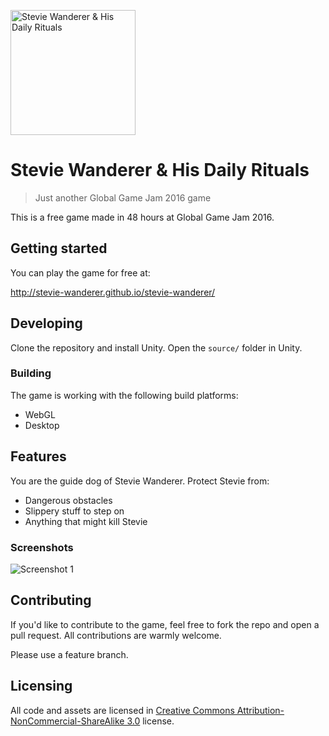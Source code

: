 <img alt="Stevie Wanderer & His Daily Rituals" src="http://stevie-wanderer.github.io/stevie-wanderer/stevie-wanderer-fb-image.png"
 width="200">

# Stevie Wanderer & His Daily Rituals
> Just another Global Game Jam 2016 game

This is a free game made in 48 hours at Global Game Jam 2016.

## Getting started

You can play the game for free at:

http://stevie-wanderer.github.io/stevie-wanderer/

## Developing

Clone the repository and install Unity. Open the `source/` folder in
Unity.

### Building

The game is working with the following build platforms:

* WebGL
* Desktop

## Features

You are the guide dog of Stevie Wanderer. Protect Stevie from:
* Dangerous obstacles
* Slippery stuff to step on
* Anything that might kill Stevie

### Screenshots

![Screenshot 1](http://globalgamejam.org/sites/default/files/styles/game_content__wide_2x/public/games/screenshots/screen_shot_2016-01-31_at_16.36.00.png)

## Contributing

If you'd like to contribute to the game, feel free to fork the repo and open
a pull request. All contributions are warmly welcome.

Please use a feature branch.

## Licensing

All code and assets are licensed in
[Creative Commons Attribution-NonCommercial-ShareAlike 3.0][license] license.

[license]:http://creativecommons.org/licenses/by-nc-sa/3.0/
